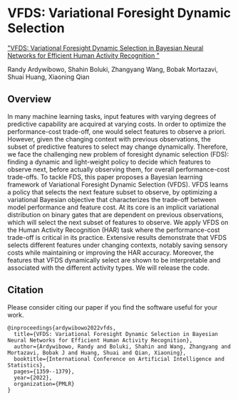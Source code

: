 # VFDS: Variational Foresight Dynamic Selection

["VFDS: Variational Foresight Dynamic Selection in Bayesian Neural Networks for Efficient Human Activity Recognition
"](https://proceedings.mlr.press/v151/ardywibowo22a.html)

Randy Ardywibowo, Shahin Boluki, Zhangyang Wang, Bobak Mortazavi, Shuai Huang, Xiaoning Qian

## Overview

In many machine learning tasks, input features with varying degrees of predictive capability are acquired at varying costs. In order to optimize the performance-cost trade-off, one would select features to observe a priori. However, given the changing context with previous observations, the subset of predictive features to select may change dynamically. Therefore, we face the challenging new problem of foresight dynamic selection (FDS): finding a dynamic and light-weight policy to decide which features to observe next, before actually observing them, for overall performance-cost trade-offs. To tackle FDS, this paper proposes a Bayesian learning framework of Variational Foresight Dynamic Selection (VFDS). VFDS learns a policy that selects the next feature subset to observe, by optimizing a variational Bayesian objective that characterizes the trade-off between model performance and feature cost. At its core is an implicit variational distribution on binary gates that are dependent on previous observations, which will select the next subset of features to observe. We apply VFDS on the Human Activity Recognition (HAR) task where the performance-cost trade-off is critical in its practice. Extensive results demonstrate that VFDS selects different features under changing contexts, notably saving sensory costs while maintaining or improving the HAR accuracy. Moreover, the features that VFDS dynamically select are shown to be interpretable and associated with the different activity types. We will release the code.

## Citation

Please consider citing our paper if you find the software useful for your work.

```
@inproceedings{ardywibowo2022vfds,
  title={VFDS: Variational Foresight Dynamic Selection in Bayesian Neural Networks for Efficient Human Activity Recognition},
  author={Ardywibowo, Randy and Boluki, Shahin and Wang, Zhangyang and Mortazavi, Bobak J and Huang, Shuai and Qian, Xiaoning},
  booktitle={International Conference on Artificial Intelligence and Statistics},
  pages={1359--1379},
  year={2022},
  organization={PMLR}
}
```
